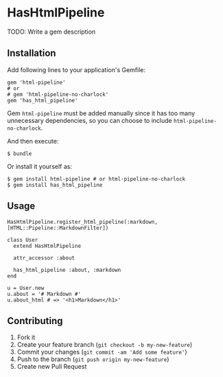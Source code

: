 # HasHtmlPipeline

TODO: Write a gem description

## Installation

Add following lines to your application's Gemfile:

    gem 'html-pipeline'
    # or
    # gem 'html-pipeline-no-charlock'
    gem 'has_html_pipeline'

Gem `html-pipeline` must be added manually since it has too many unnecessary
dependencies, so you can choose to include `html-pipeline-no-charlock`.

And then execute:

    $ bundle

Or install it yourself as:

    $ gem install html-pipeline # or html-pipeline-no-charlock
    $ gem install has_html_pipeline

## Usage

    HasHtmlPipeline.register_html_pipeline(:markdown, [HTML::Pipeline::MarkdownFilter])

    class User
      extend HasHtmlPipeline

      attr_accessor :about

      has_html_pipeline :about, :markdown
    end

    u = User.new
    u.about = '# Markdown #'
    u.about_html # => '<h1>Markdown</h1>'

## Contributing

1. Fork it
2. Create your feature branch (`git checkout -b my-new-feature`)
3. Commit your changes (`git commit -am 'Add some feature'`)
4. Push to the branch (`git push origin my-new-feature`)
5. Create new Pull Request
